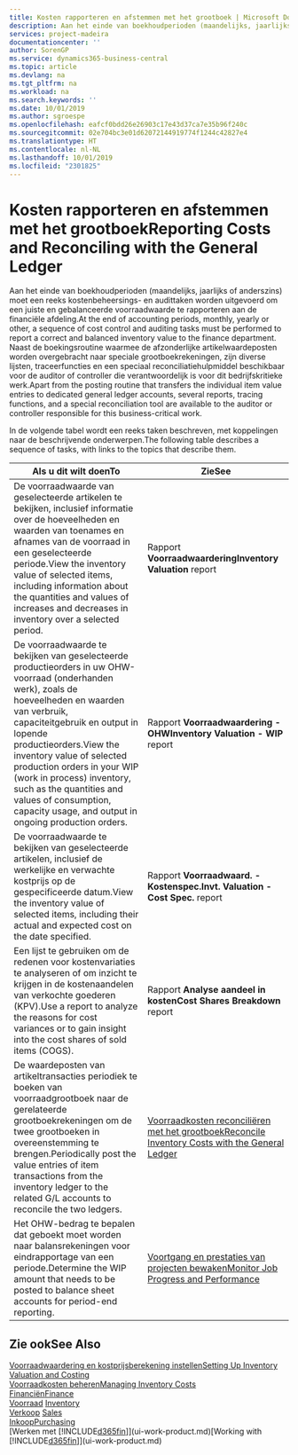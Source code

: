 ```yaml
---
title: Kosten rapporteren en afstemmen met het grootboek | Microsoft Docs
description: Aan het einde van boekhoudperioden (maandelijks, jaarlijks of anderszins) moet een reeks kostenbeheersings- en audittaken worden uitgevoerd om een juiste en gebalanceerde voorraadwaarde te rapporteren aan de financiële afdeling. Naast de boekingsroutine waarmee de afzonderlijke artikelwaardeposten worden overgebracht naar speciale grootboekrekeningen, zijn diverse lijsten, traceerfuncties en een speciaal reconciliatiehulpmiddel beschikbaar voor de auditor of controller die verantwoordelijk is voor dit bedrijfskritieke werk.
services: project-madeira
documentationcenter: ''
author: SorenGP
ms.service: dynamics365-business-central
ms.topic: article
ms.devlang: na
ms.tgt_pltfrm: na
ms.workload: na
ms.search.keywords: ''
ms.date: 10/01/2019
ms.author: sgroespe
ms.openlocfilehash: eafcf0bdd26e26903c17e43d37ca7e35b96f240c
ms.sourcegitcommit: 02e704bc3e01d62072144919774f1244c42827e4
ms.translationtype: HT
ms.contentlocale: nl-NL
ms.lasthandoff: 10/01/2019
ms.locfileid: "2301825"
---
```

# <a name="reporting-costs-and-reconciling-with-the-general-ledger"></a><span data-ttu-id="cee6f-104">Kosten rapporteren en afstemmen met het grootboek</span><span class="sxs-lookup"><span data-stu-id="cee6f-104">Reporting Costs and Reconciling with the General Ledger</span></span>
<span data-ttu-id="cee6f-105">Aan het einde van boekhoudperioden (maandelijks, jaarlijks of anderszins) moet een reeks kostenbeheersings- en audittaken worden uitgevoerd om een juiste en gebalanceerde voorraadwaarde te rapporteren aan de financiële afdeling.</span><span class="sxs-lookup"><span data-stu-id="cee6f-105">At the end of accounting periods, monthly, yearly or other, a sequence of cost control and auditing tasks must be performed to report a correct and balanced inventory value to the finance department.</span></span> <span data-ttu-id="cee6f-106">Naast de boekingsroutine waarmee de afzonderlijke artikelwaardeposten worden overgebracht naar speciale grootboekrekeningen, zijn diverse lijsten, traceerfuncties en een speciaal reconciliatiehulpmiddel beschikbaar voor de auditor of controller die verantwoordelijk is voor dit bedrijfskritieke werk.</span><span class="sxs-lookup"><span data-stu-id="cee6f-106">Apart from the posting routine that transfers the individual item value entries to dedicated general ledger accounts, several reports, tracing functions, and a special reconciliation tool are available to the auditor or controller responsible for this business-critical work.</span></span>  

 <span data-ttu-id="cee6f-107">In de volgende tabel wordt een reeks taken beschreven, met koppelingen naar de beschrijvende onderwerpen.</span><span class="sxs-lookup"><span data-stu-id="cee6f-107">The following table describes a sequence of tasks, with links to the topics that describe them.</span></span>   

|<span data-ttu-id="cee6f-108">**Als u dit wilt doen**</span><span class="sxs-lookup"><span data-stu-id="cee6f-108">**To**</span></span>|<span data-ttu-id="cee6f-109">**Zie**</span><span class="sxs-lookup"><span data-stu-id="cee6f-109">**See**</span></span>|  
|------------|-------------|  
|<span data-ttu-id="cee6f-110">De voorraadwaarde van geselecteerde artikelen te bekijken, inclusief informatie over de hoeveelheden en waarden van toenames en afnames van de voorraad in een geselecteerde periode.</span><span class="sxs-lookup"><span data-stu-id="cee6f-110">View the inventory value of selected items, including information about the quantities and values of increases and decreases in inventory over a selected period.</span></span>|<span data-ttu-id="cee6f-111">Rapport **Voorraadwaardering**</span><span class="sxs-lookup"><span data-stu-id="cee6f-111">**Inventory Valuation** report</span></span>|  
|<span data-ttu-id="cee6f-112">De voorraadwaarde te bekijken van geselecteerde productieorders in uw OHW-voorraad (onderhanden werk), zoals de hoeveelheden en waarden van verbruik, capaciteitgebruik en output in lopende productieorders.</span><span class="sxs-lookup"><span data-stu-id="cee6f-112">View the inventory value of selected production orders in your WIP (work in process) inventory, such as the quantities and values of consumption, capacity usage, and output in ongoing production orders.</span></span>|<span data-ttu-id="cee6f-113">Rapport **Voorraadwaardering - OHW**</span><span class="sxs-lookup"><span data-stu-id="cee6f-113">**Inventory Valuation - WIP** report</span></span>|  
|<span data-ttu-id="cee6f-114">De voorraadwaarde te bekijken van geselecteerde artikelen, inclusief de werkelijke en verwachte kostprijs op de gespecificeerde datum.</span><span class="sxs-lookup"><span data-stu-id="cee6f-114">View the inventory value of selected items, including their actual and expected cost on the date specified.</span></span>|<span data-ttu-id="cee6f-115">Rapport **Voorraadwaard. - Kostenspec.**</span><span class="sxs-lookup"><span data-stu-id="cee6f-115">**Invt. Valuation - Cost Spec.** report</span></span>|  
|<span data-ttu-id="cee6f-116">Een lijst te gebruiken om de redenen voor kostenvariaties te analyseren of om inzicht te krijgen in de kostenaandelen van verkochte goederen (KPV).</span><span class="sxs-lookup"><span data-stu-id="cee6f-116">Use a report to analyze the reasons for cost variances or to gain insight into the cost shares of sold items (COGS).</span></span>|<span data-ttu-id="cee6f-117">Rapport **Analyse aandeel in kosten**</span><span class="sxs-lookup"><span data-stu-id="cee6f-117">**Cost Shares Breakdown** report</span></span>|  
|<span data-ttu-id="cee6f-118">De waardeposten van artikeltransacties periodiek te boeken van voorraadgrootboek naar de gerelateerde grootboekrekeningen om de twee grootboeken in overeenstemming te brengen.</span><span class="sxs-lookup"><span data-stu-id="cee6f-118">Periodically post the value entries of item transactions from the inventory ledger to the related G/L accounts to reconcile the two ledgers.</span></span>|[<span data-ttu-id="cee6f-119">Voorraadkosten reconciliëren met het grootboek</span><span class="sxs-lookup"><span data-stu-id="cee6f-119">Reconcile Inventory Costs with the General Ledger</span></span>](finance-how-to-post-inventory-costs-to-the-general-ledger.md)|  
|<span data-ttu-id="cee6f-120">Het OHW-bedrag te bepalen dat geboekt moet worden naar balansrekeningen voor eindrapportage van een periode.</span><span class="sxs-lookup"><span data-stu-id="cee6f-120">Determine the WIP amount that needs to be posted to balance sheet accounts for period-end reporting.</span></span>|[<span data-ttu-id="cee6f-121">Voortgang en prestaties van projecten bewaken</span><span class="sxs-lookup"><span data-stu-id="cee6f-121">Monitor Job Progress and Performance</span></span>](projects-how-monitor-progress-performance.md)|

## <a name="see-also"></a><span data-ttu-id="cee6f-122">Zie ook</span><span class="sxs-lookup"><span data-stu-id="cee6f-122">See Also</span></span>  
[<span data-ttu-id="cee6f-123">Voorraadwaardering en kostprijsberekening instellen</span><span class="sxs-lookup"><span data-stu-id="cee6f-123">Setting Up Inventory Valuation and Costing</span></span>](finance-set-up-inventory-valuation-and-costing.md)  
[<span data-ttu-id="cee6f-124">Voorraadkosten beheren</span><span class="sxs-lookup"><span data-stu-id="cee6f-124">Managing Inventory Costs</span></span>](finance-manage-inventory-costs.md)  
[<span data-ttu-id="cee6f-125">Financiën</span><span class="sxs-lookup"><span data-stu-id="cee6f-125">Finance</span></span>](finance.md)  
<span data-ttu-id="cee6f-126">[Voorraad](inventory-manage-inventory.md) </span><span class="sxs-lookup"><span data-stu-id="cee6f-126">[Inventory](inventory-manage-inventory.md) </span></span>  
<span data-ttu-id="cee6f-127">[Verkoop](sales-manage-sales.md) </span><span class="sxs-lookup"><span data-stu-id="cee6f-127">[Sales](sales-manage-sales.md) </span></span>  
[<span data-ttu-id="cee6f-128">Inkoop</span><span class="sxs-lookup"><span data-stu-id="cee6f-128">Purchasing</span></span>](purchasing-manage-purchasing.md)  
<span data-ttu-id="cee6f-129">[Werken met [!INCLUDE[d365fin](includes/d365fin_md.md)]](ui-work-product.md)</span><span class="sxs-lookup"><span data-stu-id="cee6f-129">[Working with [!INCLUDE[d365fin](includes/d365fin_md.md)]](ui-work-product.md)</span></span>
